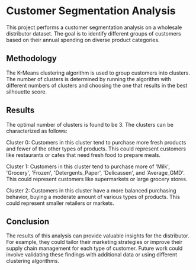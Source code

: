 # Customer Segmentation Analysis

This project performs a customer segmentation analysis on a wholesale distributor dataset. The goal is to identify different groups of customers based on their annual spending on diverse product categories.

## Methodology

The K-Means clustering algorithm is used to group customers into clusters. The number of clusters is determined by running the algorithm with different numbers of clusters and choosing the one that results in the best silhouette score.

## Results

The optimal number of clusters is found to be 3. The clusters can be characterized as follows:

Cluster 0: Customers in this cluster tend to purchase more fresh products and fewer of the other types of products. This could represent customers like restaurants or cafes that need fresh food to prepare meals.

Cluster 1: Customers in this cluster tend to purchase more of 'Milk', 'Grocery', 'Frozen', 'Detergents_Paper', 'Delicassen', and 'Average_GMD'. This could represent customers like supermarkets or large grocery stores.

Cluster 2: Customers in this cluster have a more balanced purchasing behavior, buying a moderate amount of various types of products. This could represent smaller retailers or markets.

## Conclusion

The results of this analysis can provide valuable insights for the distributor. For example, they could tailor their marketing strategies or improve their supply chain management for each type of customer. Future work could involve validating these findings with additional data or using different clustering algorithms.
